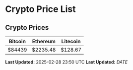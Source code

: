 # Crypto Price List

## Crypto Prices
| Bitcoin | Ethereum | Litecoin |
| ------- | -------- | -------- |
| $84439 | $2235.48 | $128.67 |
**Last Updated:** 2025-02-28 23:50 UTC
**Last Updated:** $DATE$
